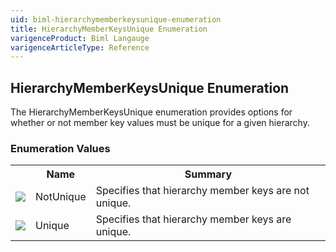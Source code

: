 ```yaml
---
uid: biml-hierarchymemberkeysunique-enumeration
title: HierarchyMemberKeysUnique Enumeration
varigenceProduct: Biml Langauge
varigenceArticleType: Reference
---
```


## HierarchyMemberKeysUnique Enumeration<div class="LanguageSummary"><div class ="SummaryItem">The HierarchyMemberKeysUnique enumeration provides options for whether or not member key values must be unique for a given hierarchy.</div></div><div class="EnumValueGroup">### Enumeration Values<table id="EnumValue" class="MemberList"><tbody><tr><th class="MemberTypeIconColumnHeader">&nbsp;</th><th class="MemberNameColumnHeader">Name</th><th class="MemberSummaryColumnHeader">Summary</th></tr><tr class="cd0"><td align="center" class="MemberTypeIcon"><img src="enumValue.png"></img></td><td class="MemberName">NotUnique</td><td class="MemberSummary"><div class ="SummaryItem">Specifies that hierarchy member keys are not unique.</div></td></tr><tr class="cd1"><td align="center" class="MemberTypeIcon"><img src="enumValue.png"></img></td><td class="MemberName">Unique</td><td class="MemberSummary"><div class ="SummaryItem">Specifies that hierarchy member keys are unique.</div></td></tr></tbody></table></div>